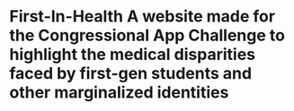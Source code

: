 # First-In-Health A website made for the Congressional App Challenge to highlight the medical disparities faced by first-gen students and other marginalized identities
